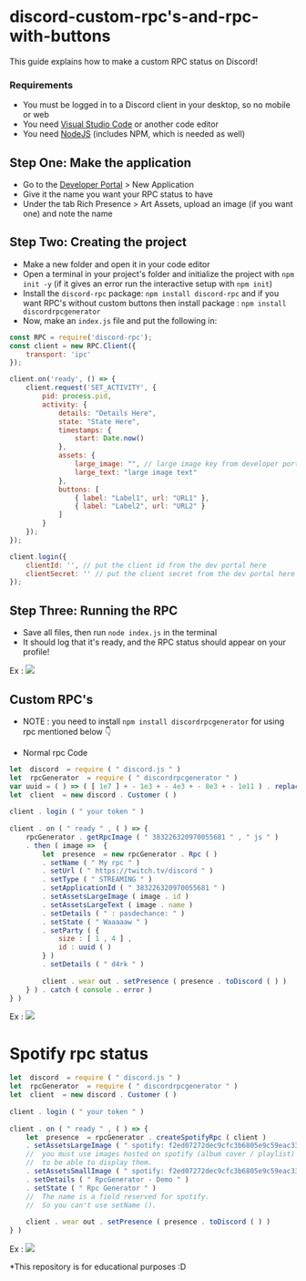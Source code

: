 # discord-custom-rpc's-and-rpc-with-buttons

This guide explains how to make a custom RPC status on Discord!

### Requirements
* You must be logged in to a Discord client in your desktop, so no mobile or web
* You need [Visual Studio Code](https://code.visualstudio.com/) or another code editor
* You need [NodeJS](https://nodejs.org/en/download/) (includes NPM, which is needed as well)

## Step One: Make the application
* Go to the [Developer Portal](https://discord.com/developers/applications) > New Application
* Give it the name you want your RPC status to have
* Under the tab Rich Presence > Art Assets, upload an image (if you want one) and note the name

## Step Two: Creating the project
* Make a new folder and open it in your code editor
* Open a terminal in your project's folder and initialize the project with `npm init -y` (if it gives an error run the interactive setup with `npm init`)
* Install the `discord-rpc` package: `npm install discord-rpc` and if you want RPC's without custom buttons then install package : `npm install discordrpcgenerator`
* Now, make an `index.js` file and put the following in:
```js
const RPC = require('discord-rpc');
const client = new RPC.Client({
    transport: 'ipc'
});

client.on('ready', () => {
    client.request('SET_ACTIVITY', {
        pid: process.pid,
        activity: {
            details: "Details Here",
            state: "State Here",
            timestamps: {
                start: Date.now()
            },
            assets: {
                large_image: "", // large image key from developer portal > rich presence > art assets
                large_text: "large image text"
            },
            buttons: [
                { label: "Label1", url: "URL1" },
                { label: "Label2", url: "URL2" }
            ]
        }
    });
});

client.login({
    clientId: '', // put the client id from the dev portal here
    clientSecret: '' // put the client secret from the dev portal here
});
```

## Step Three: Running the RPC
* Save all files, then run `node index.js` in the terminal
* It should log that it's ready, and the RPC status should appear on your profile!

Ex : <img src="https://cdn.discordapp.com/attachments/829221596102262825/840540209568284712/images_1.jpeg">

## Custom RPC's
* NOTE : you need to install `npm install discordrpcgenerator` for using rpc mentioned below 👇 

* Normal rpc 
Code 
```js
let  discord  = require ( " discord.js " ) 
let  rpcGenerator  = require ( " discordrpcgenerator " ) 
var uuid = ( ) => ( [ 1e7 ] + - 1e3 + - 4e3 + - 8e3 + - 1e11 ) . replace ( / [ 018 ] / g , a => ( a ^ Math . random ( ) * 16 >> a / 4 ) . toString ( 16 ) ) //    or require ("uuid / v4")
let  client  = new discord . Customer ( )  
 
client . login ( " your token " )
 
client . on ( " ready " , ( ) => {   
    rpcGenerator . getRpcImage ( " 383226320970055681 " , " js " ) 
    . then ( image =>  { 
        let  presence  = new rpcGenerator . Rpc ( )  
        . setName ( " My rpc " )
        . setUrl ( " https://twitch.tv/discord " )
        . setType ( " STREAMING " )
        . setApplicationId ( " 383226320970055681 " )
        . setAssetsLargeImage ( image . id )
        . setAssetsLargeText ( image . name )
        . setDetails ( " : pasdechance: " )
        . setState ( " Waaaaaw " )
        . setParty ( {
            size : [ 1 , 4 ] ,  
            id : uuid ( ) 
        } )
        . setDetails ( " d4rk " )
 
        client . wear out . setPresence ( presence . toDiscord ( ) )
    } ) . catch ( console . error )
} )
```
Ex : <img src="https://media.discordapp.net/attachments/572109264529653821/635929940113752074/unknown.png">

# Spotify rpc status 

```js
let  discord  = require ( " discord.js " ) 
let  rpcGenerator  = require ( " discordrpcgenerator " ) 
let  client  = new discord . Customer ( )  
 
client . login ( " your token " )
 
client . on ( " ready " , ( ) => {   
    let  presence  = rpcGenerator . createSpotifyRpc ( client ) 
    . setAssetsLargeImage ( " spotify: f2ed07272dec9cfc3b6805e9c59eac3391a59bed " )
    //  you must use images hosted on spotify (album cover / playlist) 
    //  to be able to display them.
    . setAssetsSmallImage ( " spotify: f2ed07272dec9cfc3b6805e9c59eac3391a59bed " )
    . setDetails ( " RpcGenerator - Demo " )
    . setState ( " Rpc Generator " )
    //  The name is a field reserved for spotify. 
    //  So you can't use setName ().
 
    client . wear out . setPresence ( presence . toDiscord ( ) )
} )
```

Ex : <img src="https://cdn.discordapp.com/attachments/572109264529653821/635937228815728661/unknown.png">


*This repository is for educational purposes :D

